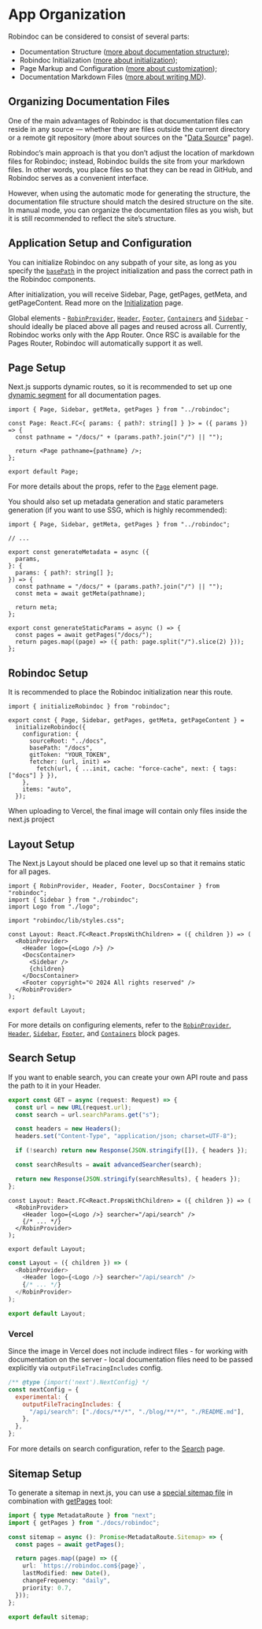 # App Organization

Robindoc can be considered to consist of several parts:

- Documentation Structure ([more about documentation structure](../02-structure/README.md));
- Robindoc Initialization ([more about initialization](./03-initialization.md));
- Page Markup and Configuration ([more about customization](../03-customization/README.md));
- Documentation Markdown Files ([more about writing MD](./02-writing-md.md)).

## Organizing Documentation Files

One of the main advantages of Robindoc is that documentation files can reside in any source — whether they are files outside the current directory or a remote git repository (more about sources on the "[Data Source](../02-structure/03-data-source.md)" page).

Robindoc’s main approach is that you don’t adjust the location of markdown files for Robindoc; instead, Robindoc builds the site from your markdown files. In other words, you place files so that they can be read in GitHub, and Robindoc serves as a convenient interface.

However, when using the automatic mode for generating the structure, the documentation file structure should match the desired structure on the site. In manual mode, you can organize the documentation files as you wish, but it is still recommended to reflect the site’s structure.

## Application Setup and Configuration

You can initialize Robindoc on any subpath of your site, as long as you specify the [`basePath`](../02-structure/01-configuration.md) in the project initialization and pass the correct path in the Robindoc components.

After initialization, you will receive Sidebar, Page, getPages, getMeta, and getPageContent. Read more on the [Initialization](../03-initialization.md) page.

Global elements - [`RobinProvider`](../03-customization/01-elements/robin-provider.md), [`Header`](../03-customization/01-elements/header.md), [`Footer`](../03-customization/01-elements/footer.md), [`Containers`](../03-customization/01-elements/containers.md) and [`Sidebar`](../03-customization/01-elements/sidebar.md) - should ideally be placed above all pages and reused across all.
Currently, Robindoc works only with the App Router. Once RSC is available for the Pages Router, Robindoc will automatically support it as well.

## Page Setup

Next.js supports dynamic routes, so it is recommended to set up one [dynamic segment](https://nextjs.org/docs/app/building-your-application/routing/dynamic-routes#optional-catch-all-segments) for all documentation pages.

```tsx filename="app/docs/[[...path]]/page.tsx"
import { Page, Sidebar, getMeta, getPages } from "../robindoc";

const Page: React.FC<{ params: { path?: string[] } }> = ({ params }) => {
  const pathname = "/docs/" + (params.path?.join("/") || "");

  return <Page pathname={pathname} />;
};

export default Page;
```

For more details about the props, refer to the [`Page`](../03-customization/01-elements/page.md) element page.

You should also set up metadata generation and static parameters generation (if you want to use SSG, which is highly recommended):

```tsx filename="app/docs/[[...path]]/page.tsx"
import { Page, Sidebar, getMeta, getPages } from "../robindoc";

// ...

export const generateMetadata = async ({
  params,
}: {
  params: { path?: string[] };
}) => {
  const pathname = "/docs/" + (params.path?.join("/") || "");
  const meta = await getMeta(pathname);

  return meta;
};

export const generateStaticParams = async () => {
  const pages = await getPages("/docs/");
  return pages.map((page) => ({ path: page.split("/").slice(2) }));
};
```

## Robindoc Setup

It is recommended to place the Robindoc initialization near this route.

```tsx filename="app/docs/robindoc.ts"
import { initializeRobindoc } from "robindoc";

export const { Page, Sidebar, getPages, getMeta, getPageContent } =
  initializeRobindoc({
    configuration: {
      sourceRoot: "../docs",
      basePath: "/docs",
      gitToken: "YOUR_TOKEN",
      fetcher: (url, init) =>
        fetch(url, { ...init, cache: "force-cache", next: { tags: ["docs"] } }),
    },
    items: "auto",
  });
```

<Note>
When uploading to Vercel, the final image will contain only files inside the next.js project
</Note>

## Layout Setup

The Next.js Layout should be placed one level up so that it remains static for all pages.

```tsx filename="app/docs/layout.tsx"
import { RobinProvider, Header, Footer, DocsContainer } from "robindoc";
import { Sidebar } from "./robindoc";
import Logo from "./logo";

import "robindoc/lib/styles.css";

const Layout: React.FC<React.PropsWithChildren> = ({ children }) => (
  <RobinProvider>
    <Header logo={<Logo />} />
    <DocsContainer>
      <Sidebar />
      {children}
    </DocsContainer>
    <Footer copyright="© 2024 All rights reserved" />
  </RobinProvider>
);

export default Layout;
```

For more details on configuring elements, refer to the [`RobinProvider`](../03-customization/01-elements/robin-provider.md), [`Header`](../03-customization/01-elements/header.md), [`Sidebar`](../03-customization/01-elements/sidebar.md), [`Footer`](../03-customization/01-elements/footer.md), and [`Containers`](../03-customization/01-elements/containers.md) block pages.

## Search Setup

If you want to enable search, you can create your own API route and pass the path to it in your Header.

```ts filename="app/api/search/route.ts"
export const GET = async (request: Request) => {
  const url = new URL(request.url);
  const search = url.searchParams.get("s");

  const headers = new Headers();
  headers.set("Content-Type", "application/json; charset=UTF-8");

  if (!search) return new Response(JSON.stringify([]), { headers });

  const searchResults = await advancedSearcher(search);

  return new Response(JSON.stringify(searchResults), { headers });
};
```

```tsx switcher filename="app/docs/layout.tsx" tab="TypeScript"
const Layout: React.FC<React.PropsWithChildren> = ({ children }) => (
  <RobinProvider>
    <Header logo={<Logo />} searcher="/api/search" />
    {/* ... */}
  </RobinProvider>
);

export default Layout;
```

```js switcher filename="app/docs/layout.js" tab="JavaScript"
const Layout = ({ children }) => (
  <RobinProvider>
    <Header logo={<Logo />} searcher="/api/search" />
    {/* ... */}
  </RobinProvider>
);

export default Layout;
```

### Vercel

Since the image in Vercel does not include indirect files - for working with documentation on the server - local documentation files need to be passed explicitly via `outputFileTracingIncludes` config.

```js filename="next.config.js"
/** @type {import('next').NextConfig} */
const nextConfig = {
  experimental: {
    outputFileTracingIncludes: {
      "/api/search": ["./docs/**/*", "./blog/**/*", "./README.md"],
    },
  },
};
```

For more details on search configuration, refer to the [Search](../03-customization/03-search.md) page.

## Sitemap Setup

To generate a sitemap in next.js, you can use a [special sitemap file](https://nextjs.org/docs/app/api-reference/file-conventions/metadata/sitemap) in combination with [getPages](../03-customization/02-tools/get-pages.md) tool:

```ts filename="app/sitemap.ts"
import { type MetadataRoute } from "next";
import { getPages } from "./docs/robindoc";

const sitemap = async (): Promise<MetadataRoute.Sitemap> => {
  const pages = await getPages();

  return pages.map((page) => ({
    url: `https://robindoc.com${page}`,
    lastModified: new Date(),
    changeFrequency: "daily",
    priority: 0.7,
  }));
};

export default sitemap;
```
